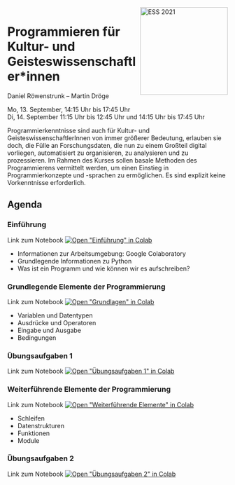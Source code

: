 <img src="https://ess.upb.de/2021/img/ViFE-ESS-logo-2021.png" alt="ESS 2021" style="width:200px; float:right;"/>

# Programmieren für Kultur- und Geisteswissenschaftler*innen

Daniel Röwenstrunk – Martin Dröge

Mo, 13. September, 14:15 Uhr bis 17:45 Uhr  
Di, 14. September 11:15 Uhr bis 12:45 Uhr und 14:15 Uhr bis 17:45 Uhr

Programmierkenntnisse sind auch für Kultur- und GeisteswissenschaftlerInnen von immer größerer Bedeutung, erlauben sie doch, die Fülle an Forschungsdaten, die nun zu einem Großteil digital vorliegen, automatisiert zu organisieren, zu analysieren und zu prozessieren. Im Rahmen des Kurses sollen basale Methoden des Programmierens vermittelt werden, um einen Einstieg in Programmierkonzepte und -sprachen zu ermöglichen. Es sind explizit keine Vorkenntnisse erforderlich.


## Agenda

### Einführung

Link zum Notebook [![Open "Einführung" in Colab](https://colab.research.google.com/assets/colab-badge.svg)](https://colab.research.google.com/github/roewenstrunk/ess2021-programmieren/blob/master/einfuehrung.ipynb)

* Informationen zur Arbeitsumgebung: Google Colaboratory
* Grundlegende Informationen zu Python
* Was ist ein Programm und wie können wir es aufschreiben?

### Grundlegende Elemente der Programmierung

Link zum Notebook [![Open "Grundlagen" in Colab](https://colab.research.google.com/assets/colab-badge.svg)](https://colab.research.google.com/github/roewenstrunk/ess2021-programmieren/blob/master/grundlagen.ipynb)

* Variablen und Datentypen
* Ausdrücke und Operatoren
* Eingabe und Ausgabe
* Bedingungen

### Übungsaufgaben 1

Link zum Notebook [![Open "Übungsaufgaben 1" in Colab](https://colab.research.google.com/assets/colab-badge.svg)](https://colab.research.google.com/github/roewenstrunk/ess2021-programmieren/blob/master/uebungsaufgaben1.ipynb)

### Weiterführende Elemente der Programmierung

Link zum Notebook [![Open "Weiterführende Elemente" in Colab](https://colab.research.google.com/assets/colab-badge.svg)](https://colab.research.google.com/github/roewenstrunk/ess2021-programmieren/blob/master/weiterfuehrende.ipynb)

* Schleifen
* Datenstrukturen
* Funktionen
* Module

### Übungsaufgaben 2

Link zum Notebook [![Open "Übungsaufgaben 2" in Colab](https://colab.research.google.com/assets/colab-badge.svg)](https://colab.research.google.com/github/roewenstrunk/ess2021-programmieren/blob/master/uebungsaufgaben2.ipynb)
